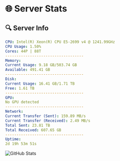 # 🌐 Server Stats
## 🔍 Server Info
```yaml
CPU: Intel(R) Xeon(R) CPU E5-2699 v4 @ 1241.99GHz
CPU Usage: 1.50%
Cores: 44P | 88T
-----------------------------------
Memory:
Current Usage: 9.18 GB/503.74 GB
Available: 491.41 GB
-----------------------------------
Disk:
Current Usage: 16.41 GB/1.71 TB
Free: 1.61 TB
-----------------------------------
GPU:
No GPU detected
-----------------------------------
Network:
Current Transfer (Sent): 159.89 MB/s
Current Transfer (Received): 2.49 MB/s
Total Sent: 23.81 TB
Total Received: 607.65 GB
-----------------------------------
Uptime:
2d 19h 53m 51s
```
![GitHub Stats](https://img.shields.io/badge/Updated-2025-02-10_18:37:09-blue)